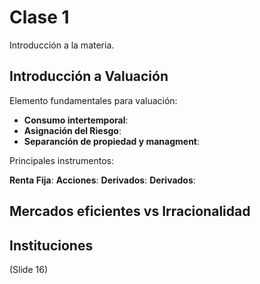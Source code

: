 # Clase 1
Introducción a la materia. 

## Introducción a Valuación 

Elemento fundamentales para valuación:

- **Consumo  intertemporal**: 
- **Asignación del Riesgo**:
- **Separanción de propiedad y managment**:

Principales instrumentos:

**Renta Fija**:
**Acciones**: 
**Derivados**: 
**Derivados**:

## Mercados eficientes vs Irracionalidad
## Instituciones
(Slide 16)


 